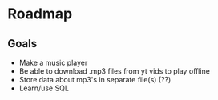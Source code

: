 Roadmap
=======

Goals
-----
- Make a music player
- Be able to download .mp3 files from yt vids to play offline
- Store data about mp3's in separate file(s) (??)
- Learn/use SQL
